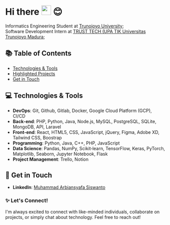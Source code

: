 # Hi there <img src="https://media.giphy.com/media/hvRJCLFzcasrR4ia7z/giphy.gif" width="30px"> :blush:

Informatics Engineering Student at [Trunojoyo University](https://www.trunojoyo.ac.id/);<br>
Software Development Intern at [TRUST TECH (UPA TIK Universitas Trunojoyo Madura](https://tik.trunojoyo.ac.id/);<br>

## 📚 Table of Contents
- [Technologies & Tools](#-technologies--tools)
- [Highlighted Projects](#-highlighted-projects)
- [Get in Touch](#-get-in-touch)

## 💻 Technologies & Tools
- **DevOps**: Git, Github, Gitlab, Docker, Google Cloud Platform (GCP), CI/CD
- **Back‐end**: PHP, Python, Java, Node.js, MySQL, PostgreSQL, SQLite, MongoDB, API, Laravel
- **Front‐end**: React, HTML5, CSS, JavaScript, jQuery, Figma, Adobe XD, Tailwind CSS, Boostrap
- **Programming**: Python, Java, C++, PHP, JavaScript
- **Data Science**: Pandas, NumPy, Scikit‐learn, TensorFlow, Keras, PyTorch, Matplotlib, Seaborn, Jupyter Notebook, Flask
- **Project Management**: Trello, Notion


## 🤝 Get in Touch
- **LinkedIn**: [Muhammad Arbiansyafa Siswanto](https://www.linkedin.com/in/muhammad-arbiansyafa-siswanto-6267b3288)

### ✨ Let's Connect!
I'm always excited to connect with like-minded individuals, collaborate on projects, or simply chat about technology. Feel free to reach out!
